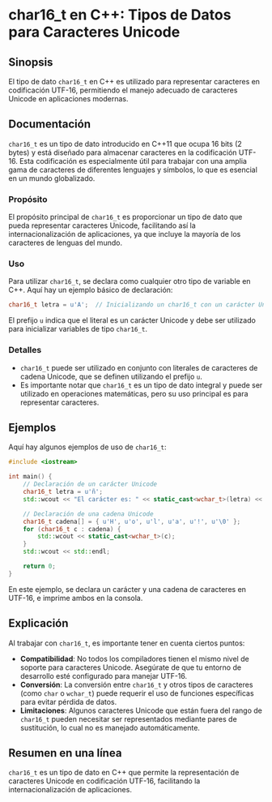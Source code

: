 <!--
Meta Description: # char16_t en C++: Tipos de Datos para Caracteres Unicode ## Sinopsis El tipo de dato `char16_t` en C++ es utilizado para representar caracteres en co...
Meta Keywords: char16_t, caracteres, unicode, para, que
-->

# char16_t en C++: Tipos de Datos para Caracteres Unicode

## Sinopsis
El tipo de dato `char16_t` en C++ es utilizado para representar caracteres en codificación UTF-16, permitiendo el manejo adecuado de caracteres Unicode en aplicaciones modernas.

## Documentación
`char16_t` es un tipo de dato introducido en C++11 que ocupa 16 bits (2 bytes) y está diseñado para almacenar caracteres en la codificación UTF-16. Esta codificación es especialmente útil para trabajar con una amplia gama de caracteres de diferentes lenguajes y símbolos, lo que es esencial en un mundo globalizado.

### Propósito
El propósito principal de `char16_t` es proporcionar un tipo de dato que pueda representar caracteres Unicode, facilitando así la internacionalización de aplicaciones, ya que incluye la mayoría de los caracteres de lenguas del mundo.

### Uso
Para utilizar `char16_t`, se declara como cualquier otro tipo de variable en C++. Aquí hay un ejemplo básico de declaración:

```cpp
char16_t letra = u'A';  // Inicializando un char16_t con un carácter Unicode
```

El prefijo `u` indica que el literal es un carácter Unicode y debe ser utilizado para inicializar variables de tipo `char16_t`.

### Detalles
- `char16_t` puede ser utilizado en conjunto con literales de caracteres de cadena Unicode, que se definen utilizando el prefijo `u`.
- Es importante notar que `char16_t` es un tipo de dato integral y puede ser utilizado en operaciones matemáticas, pero su uso principal es para representar caracteres.

## Ejemplos
Aquí hay algunos ejemplos de uso de `char16_t`:

```cpp
#include <iostream>

int main() {
    // Declaración de un carácter Unicode
    char16_t letra = u'ñ';
    std::wcout << "El carácter es: " << static_cast<wchar_t>(letra) << std::endl;

    // Declaración de una cadena Unicode
    char16_t cadena[] = { u'H', u'o', u'l', u'a', u'!', u'\0' };
    for (char16_t c : cadena) {
        std::wcout << static_cast<wchar_t>(c);
    }
    std::wcout << std::endl;

    return 0;
}
```

En este ejemplo, se declara un carácter y una cadena de caracteres en UTF-16, e imprime ambos en la consola.

## Explicación
Al trabajar con `char16_t`, es importante tener en cuenta ciertos puntos:

- **Compatibilidad**: No todos los compiladores tienen el mismo nivel de soporte para caracteres Unicode. Asegúrate de que tu entorno de desarrollo esté configurado para manejar UTF-16.
- **Conversión**: La conversión entre `char16_t` y otros tipos de caracteres (como `char` o `wchar_t`) puede requerir el uso de funciones específicas para evitar pérdida de datos.
- **Limitaciones**: Algunos caracteres Unicode que están fuera del rango de `char16_t` pueden necesitar ser representados mediante pares de sustitución, lo cual no es manejado automáticamente.

## Resumen en una línea
`char16_t` es un tipo de dato en C++ que permite la representación de caracteres Unicode en codificación UTF-16, facilitando la internacionalización de aplicaciones.